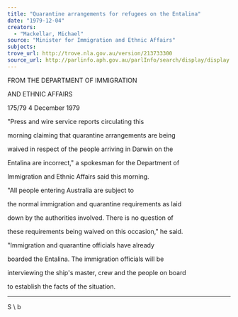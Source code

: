 ```yaml
---
title: "Quarantine arrangements for refugees on the Entalina"
date: "1979-12-04"
creators:
  - "Mackellar, Michael"
source: "Minister for Immigration and Ethnic Affairs"
subjects:
trove_url: http://trove.nla.gov.au/version/213733300
source_url: http://parlinfo.aph.gov.au/parlInfo/search/display/display.w3p;query=Id%3A%22media/pressrel/HPR08004567%22
---
```


 FROM THE DEPARTMENT OF IMMIGRATION 

 AND ETHNIC AFFAIRS

 175/79 4 December 1979

 "Press and wire service reports circulating this 

 morning claiming that quarantine arrangements are being 

 waived in respect of the people arriving in Darwin on the 

 Entalina are incorrect," a spokesman for the Department of 

 Immigration and Ethnic Affairs said this morning.

 "All people entering Australia are subject to 

 the normal immigration and quarantine requirements as laid 

 down by the authorities involved. There is no question of 

 these requirements being waived on this occasion," he said.

 "Immigration and quarantine officials have already 

 boarded the Entalina. The immigration officials will be 

 interviewing the ship's master, crew and the people on board 

 to establish the facts of the situation.

 * * * * *

 S \  b

